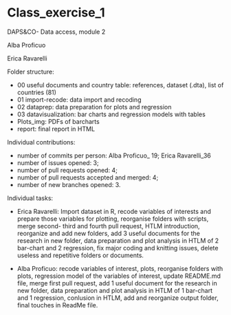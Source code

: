 # Class_exercise_1
 
DAPS&CO- Data access, module 2

Alba Proficuo

Erica Ravarelli


Folder structure:

- 00 useful documents and country table: references, dataset (.dta), list of countries (81)
- 01 import-recode: data import and recoding
- 02 dataprep: data preparation for plots and regression
- 03 datavisualization: bar charts and regression models with tables
- Plots_img: PDFs of barcharts
- report: final report in HTML


Individual contributions:
- number of commits per person: Alba Proficuo_ 19; Erica Ravarelli_36
- number of issues opened: 3; 
- number of pull requests opened: 4; 
- number of pull requests accepted and merged: 4;
- number of new branches opened: 3.

Individual tasks:
- Erica Ravarelli: Import dataset in R, recode variables of interests and prepare those variables for plotting, reorganise folders with scripts, merge second- third and fourth pull request, HTLM introduction, reorganize and add new folders, add 3 useful documents for the research in new folder, data preparation and plot analysis in HTLM of 2 bar-chart and 2 regression, fix major coding and knitting issues, delete useless and repetitive folders or documents. 

- Alba Proficuo: recode variables of interest, plots, reorganise folders with plots, regression model of the variables of interest, update README.md file, merge first pull request, add 1 useful document for the research in new folder, data preparation and plot analysis in HTLM of 1 bar-chart and 1 regression, conlusion in HTLM, add and reorganize output folder, final touches in ReadMe file. 


